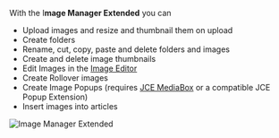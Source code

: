 With the I**mage Manager Extended** you can

- Upload images and resize and thumbnail them on upload
- Create folders
- Rename, cut, copy, paste and delete folders and images
- Create and delete image thumbnails
- Edit Images in the [Image Editor](index.php?option=com_content&view=article&id=361:image-editor&catid=12:image-manager-extended "Image Editor")
- Create Rollover images
- Create Image Popups (requires [JCE MediaBox](index.php?option=com_content&view=article&id=692:jce-mediabox&catid=113:products "JCE MediaBox") or a compatible JCE Popup Extension)
- Insert images into articles

![Image Manager Extended](https://cdn.joomlacontenteditor.net/images/docs/imgmanager_ext/image-manager-extended.jpg)